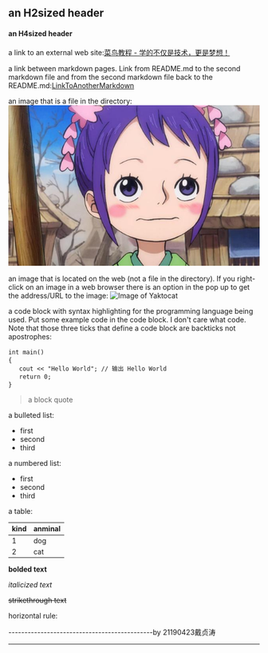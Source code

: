 ## an H2sized header

#### an H4sized header

a link to an external web site:[菜鸟教程 - 学的不仅是技术，更是梦想！](https://www.runoob.com/)

a link between markdown pages. Link from README.md to the second markdown file and from the second markdown file back to the README.md:[LinkToAnotherMarkdown](AnotherMarkdown.md)

an image that is a file in the directory:
![Image of Picture](小玉2.jpeg)

an image that is located on the web (not a file in the directory). If you right-click on an image in a web browser there is an option in the pop up to get the address/URL to the image:
![Image of Yaktocat](https://img1.baidu.com/it/u=2024938331,635570908&fm=253&fmt=auto&app=138&f=JPG?w=640&h=421)

a code block with syntax highlighting for the programming language being used. Put some example code in the code block. I don't care what code. Note that those three ticks that define a code block are backticks not apostrophes:
```
int main()
{
   cout << "Hello World"; // 输出 Hello World
   return 0;
}
```
> a block quote

a bulleted list:
* first
* second
* third

a numbered list:
- first
- second
- third

a table:

| kind   |anminal|
| ------ | ------ |
| 1      | dog  |
| 2      | cat   |

**bolded text**

*italicized text*

~~strikethrough text~~

horizontal rule:




---------------------------------------------by 21190423戴贞涛
***
